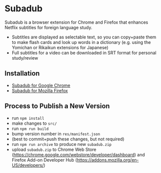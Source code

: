 # Subadub

Subadub is a browser extension for Chrome and Firefox that enhances Netflix subtitles for foreign language study.

- Subtitles are displayed as selectable text, so you can copy+paste them to make flash cards and look up words in a dictionary (e.g. using the Yomichan or Rikaikun extensions for Japanese)
- Full subtitles for a video can be downloaded in SRT format for personal study/review

## Installation

- [Subadub for Google Chrome](https://chrome.google.com/webstore/detail/subadub/jamiekdimmhnnemaaimmdahnahfmfdfk)
- [Subadub for Mozilla Firefox](https://addons.mozilla.org/en-US/firefox/addon/subadub/)

## Process to Publish a New Version

- run `npm install`
- make changes to `src/`
- run `npm run build`
- bump version number in `res/manifest.json`
- (best to commit+push these changes, but not required)
- run `npm run archive` to produce new `subadub.zip`
- upload `subadub.zip` to Chrome Web Store (https://chrome.google.com/webstore/developer/dashboard) and Firefox Add-on Developer Hub (https://addons.mozilla.org/en-US/developers/)
